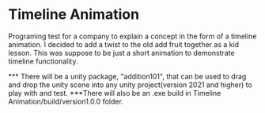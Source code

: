 # Timeline Animation

 Programing test for a company to explain a concept in the form of a timeline animation. I decided to add a twist to the old add fruit together as a kid lesson. This was suppose to be just a short animation to demonstrate timeline functionality. 


*** There will be a unity package, "addition101", that can be used to drag and drop the unity scene into any unity project(version 2021 and higher) to play with and test.
***There will also be an .exe build in Timeline Animation/build/version1.0.0 folder.
